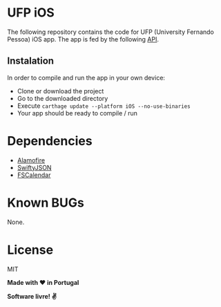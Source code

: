 # UFP iOS
The following repository contains the code for UFP (University Fernando Pessoa) iOS app. The app is fed by the following [API].

## Instalation
In order to compile and run the app in your own device:
- Clone or download the project
- Go to the downloaded directory
- Execute `carthage update --platform iOS --no-use-binaries`
- Your app should be ready to compile / run

# Dependencies
- [Alamofire]
- [SwiftyJSON]
- [FSCalendar]

# Known BUGs
None.

# License

MIT

**Made with :heart: in Portugal**

**Software livre! :v:**

[//]: # (These are reference links used in the body of this note and get stripped out when the markdown processor does its job. There is no need to format nicely because it shouldn't be seen. Thanks SO - http://stackoverflow.com/questions/4823468/store-comments-in-markdown-syntax)

   [API]: <https://github.com/rafaelcpalmeida/UFP-API>
   [iOS]: <https://github.com/rafaelcpalmeida/UFP-iOS>
   [Alamofire]: <https://github.com/Alamofire/Alamofire>
   [SwiftyJSON]: <https://github.com/SwiftyJSON/SwiftyJSON>
   [FSCalendar]: <https://github.com/WenchaoD/FSCalendar>
